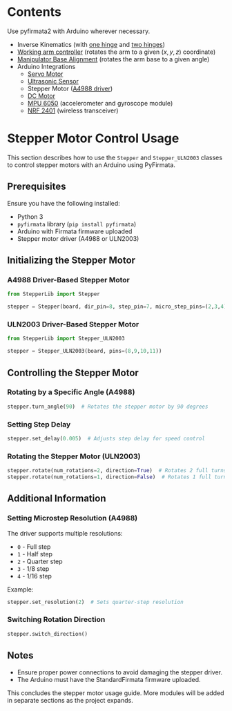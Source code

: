 # Contents

Use pyfirmata2 with Arduino wherever necessary.

- Inverse Kinematics (with [one hinge](Sensor%20Integration/inverse%20kinematics/inverse_kin%202%20arms.py) and [two hinges](Sensor%20Integration/inverse%20kinematics/inverse_kin%203%20arms.py))
- [Working arm controller](Sensor%20Integration/arm_working.ipynb) (rotates the arm to a given $(x,y,z)$ coordinate)
- [Manipulator Base Alignment](Sensor%20Integration/basealign.py) (rotates the arm base to a given angle)
- Arduino Integrations
  - [Servo Motor](Sensor%20Integration/servo/servo.py)
  - [Ultrasonic Sensor](Sensor%20Integration/ultrasonic/ultrasonic.py)
  - Stepper Motor ([A4988 driver](Sensor%20Integration/StepperLib.py))
  - [DC Motor](Sensor%20Integration/dcmotor_encoder.py)
  - [MPU 6050](Sensor%20Integration/mpu6050.py) (accelerometer and gyroscope module)
  - [NRF 2401](Sensor%20Integration/nrf.py) (wireless transceiver)

# Stepper Motor Control Usage

This section describes how to use the `Stepper` and `Stepper_ULN2003` classes to control stepper motors with an Arduino using PyFirmata.

## Prerequisites

Ensure you have the following installed:
- Python 3
- `pyfirmata` library (`pip install pyfirmata`)
- Arduino with Firmata firmware uploaded
- Stepper motor driver (A4988 or ULN2003)

## Initializing the Stepper Motor

### A4988 Driver-Based Stepper Motor

```python
from StepperLib import Stepper

stepper = Stepper(board, dir_pin=8, step_pin=7, micro_step_pins=(2,3,4), total_steps=200)
```

### ULN2003 Driver-Based Stepper Motor

```python
from StepperLib import Stepper_ULN2003

stepper = Stepper_ULN2003(board, pins=(8,9,10,11))
```

## Controlling the Stepper Motor

### Rotating by a Specific Angle (A4988)

```python
stepper.turn_angle(90)  # Rotates the stepper motor by 90 degrees
```

### Setting Step Delay

```python
stepper.set_delay(0.005)  # Adjusts step delay for speed control
```

### Rotating the Stepper Motor (ULN2003)

```python
stepper.rotate(num_rotations=2, direction=True)  # Rotates 2 full turns clockwise
stepper.rotate(num_rotations=1, direction=False)  # Rotates 1 full turn counterclockwise
```

## Additional Information

### Setting Microstep Resolution (A4988)

The driver supports multiple resolutions:
- `0` - Full step
- `1` - Half step
- `2` - Quarter step
- `3` - 1/8 step
- `4` - 1/16 step

Example:

```python
stepper.set_resolution(2)  # Sets quarter-step resolution
```

### Switching Rotation Direction

```python
stepper.switch_direction()
```

## Notes
- Ensure proper power connections to avoid damaging the stepper driver.
- The Arduino must have the StandardFirmata firmware uploaded.

This concludes the stepper motor usage guide. More modules will be added in separate sections as the project expands.

